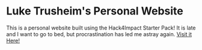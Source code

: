 # Luke Trusheim's Personal Website
This is a personal website built using the Hack4Impact Starter Pack!
It is late and I want to go to bed, but procrastination has led me astray again.
[Visit it Here!](https://luketrusheim.github.io)
